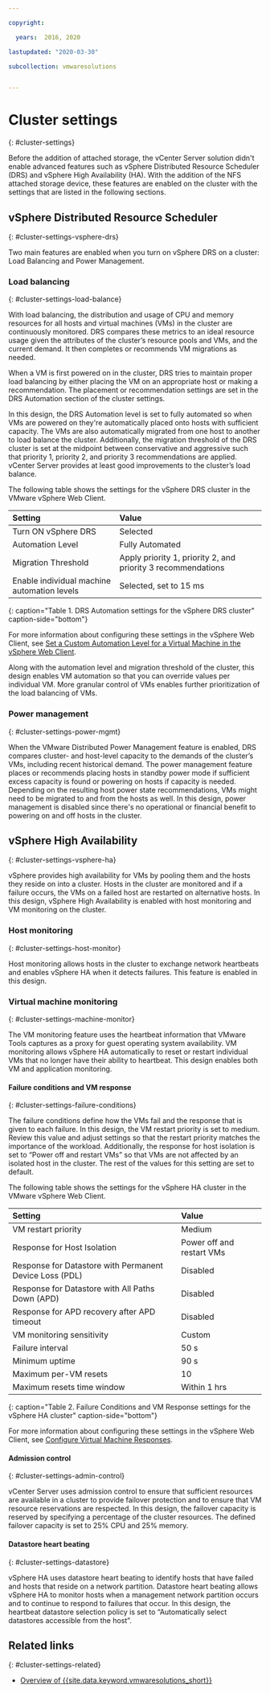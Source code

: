 ```yaml
---

copyright:

  years:  2016, 2020

lastupdated: "2020-03-30"

subcollection: vmwaresolutions


---
```


# Cluster settings
{: #cluster-settings}

Before the addition of attached storage, the vCenter Server solution didn't enable advanced features such as vSphere Distributed Resource Scheduler (DRS) and vSphere High Availability (HA). With the addition of the NFS attached storage device, these features are enabled on the cluster with the settings that are listed in the following sections.

## vSphere Distributed Resource Scheduler
{: #cluster-settings-vsphere-drs}

Two main features are enabled when you turn on vSphere DRS on a cluster: Load Balancing and Power Management.

### Load balancing
{: #cluster-settings-load-balance}

With load balancing, the distribution and usage of CPU and memory resources for all hosts and virtual machines (VMs) in the cluster are continuously monitored. DRS compares these metrics to an ideal resource usage given the attributes of the cluster’s resource pools and VMs, and the current demand. It then completes or recommends VM migrations as needed.

When a VM is first powered on in the cluster, DRS tries to maintain proper load balancing by either placing the VM on an appropriate host or making a recommendation. The placement or recommendation settings are set in the DRS Automation section of the cluster settings.

In this design, the DRS Automation level is set to fully automated so when VMs are powered on they're automatically placed onto hosts with sufficient capacity. The VMs are also automatically migrated from one host to another to load balance the cluster. Additionally, the migration threshold of the DRS cluster is set at the midpoint between conservative and aggressive such that priority 1, priority 2, and priority 3 recommendations are applied. vCenter Server provides at least good improvements to the cluster’s load balance.

The following table shows the settings for the vSphere DRS cluster in the VMware vSphere Web Client.

| Setting             | Value  |
|:------------------- |:------ |
| Turn ON vSphere DRS | Selected |
| Automation Level | Fully Automated |
| Migration Threshold | Apply priority 1, priority 2, and priority 3 recommendations |
| Enable individual machine automation levels | Selected, set to 15 ms |
{: caption="Table 1. DRS Automation settings for the vSphere DRS cluster" caption-side="bottom"}

For more information about configuring these settings in the vSphere Web Client, see [Set a Custom Automation Level for a Virtual Machine in the vSphere Web Client](https://docs.vmware.com/en/VMware-vSphere/5.5/com.vmware.vsphere.resmgmt.doc/GUID-C21C0609-923B-46FB-920C-887F00DBCAB9.html).

Along with the automation level and migration threshold of the cluster, this design enables VM automation so that you can override values per individual VM. More granular control of VMs enables further prioritization of the load balancing of VMs.

### Power management
{: #cluster-settings-power-mgmt}

When the VMware Distributed Power Management feature is enabled, DRS compares cluster- and host-level capacity to the demands of the cluster’s VMs, including recent historical demand. The power management feature places or recommends placing hosts in standby power mode if sufficient excess capacity is found or powering on hosts if capacity is needed. Depending on the resulting host power state recommendations, VMs might need to be migrated to and from the hosts as well.
In this design, power management is disabled since there's no operational or financial benefit to powering on and off hosts in the cluster.

## vSphere High Availability
{: #cluster-settings-vsphere-ha}

vSphere provides high availability for VMs by pooling them and the hosts they reside on into a cluster. Hosts in the cluster are monitored and if a failure occurs, the VMs on a failed host are restarted on alternative hosts.
In this design, vSphere High Availability is enabled with host monitoring and VM monitoring on the cluster.

### Host monitoring
{: #cluster-settings-host-monitor}

Host monitoring allows hosts in the cluster to exchange network heartbeats and enables vSphere HA when it detects failures. This feature is enabled in this design.

### Virtual machine monitoring
{: #cluster-settings-machine-monitor}

The VM monitoring feature uses the heartbeat information that VMware Tools captures as a proxy for guest operating system availability. VM monitoring allows vSphere HA automatically to reset or restart individual VMs that no longer have their ability to heartbeat. This design enables both VM and application monitoring.

#### Failure conditions and VM response
{: #cluster-settings-failure-conditions}

The failure conditions define how the VMs fail and the response that is given to each failure. In this design, the VM restart priority is set to medium. Review this value and adjust settings so that the restart priority matches the importance of the workload. Additionally, the response for host isolation is set to “Power off and restart VMs” so that VMs are not affected by an isolated host in the cluster. The rest of the values for this setting are set to default.

The following table shows the settings for the vSphere HA cluster in the VMware vSphere Web Client.

| Setting             | Value  |
|:------------------- |:------ |
| VM restart priority | Medium |
| Response for Host Isolation | Power off and restart VMs |
| Response for Datastore with Permanent Device Loss (PDL) | Disabled |
| Response for Datastore with All Paths Down (APD) | Disabled |
| Response for APD recovery after APD timeout | Disabled |
| VM monitoring sensitivity | Custom |
| Failure interval | 50 s |
| Minimum uptime | 90 s |
| Maximum per-VM resets | 10 |
| Maximum resets time window | Within 1 hrs |
{: caption="Table 2. Failure Conditions and VM Response settings for the vSphere HA cluster" caption-side="bottom"}

For more information about configuring these settings in the vSphere Web Client, see [Configure Virtual Machine Responses](https://docs.vmware.com/en/VMware-vSphere/6.0/com.vmware.vsphere.avail.doc/GUID-3DAED2B1-55B8-4877-BD0F-BC57C10A516C.html).

#### Admission control
{: #cluster-settings-admin-control}

vCenter Server uses admission control to ensure that sufficient resources are available in a cluster to provide failover protection and to ensure that VM resource reservations are respected. In this design, the failover capacity is reserved by specifying a percentage of the cluster resources. The defined failover capacity is set to 25% CPU and 25% memory.

#### Datastore heart beating
{: #cluster-settings-datastore}

vSphere HA uses datastore heart beating to identify hosts that have failed and hosts that reside on a network partition. Datastore heart beating allows vSphere HA to monitor hosts when a management network partition occurs and to continue to respond to failures that occur. In this design, the heartbeat datastore selection policy is set to “Automatically select datastores accessible from the host”.

## Related links
{: #cluster-settings-related}

* [Overview of {{site.data.keyword.vmwaresolutions_short}}](/docs/vmwaresolutions?topic=vmwaresolutions-solution_overview)
